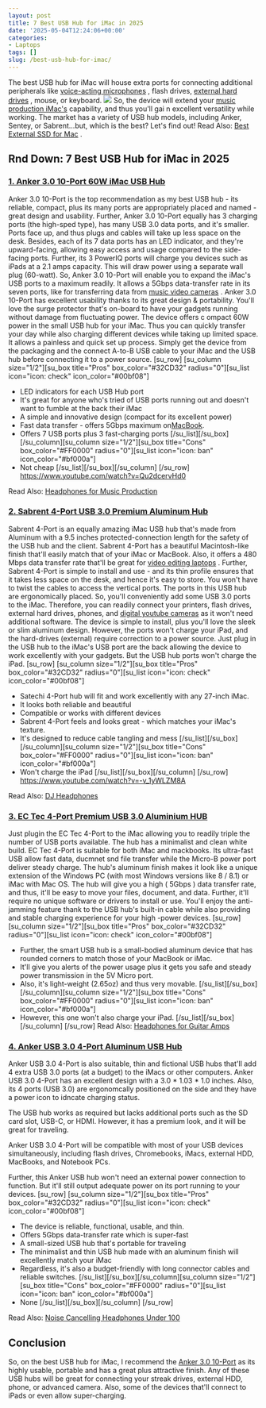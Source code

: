 ```yaml
---
layout: post
title: 7 Best USB Hub for iMac in 2025
date: '2025-05-04T12:24:06+00:00'
categories:
- Laptops
tags: []
slug: /best-usb-hub-for-imac/
---
```


The best USB hub for iMac will house extra ports for connecting additional peripherals like
[voice-acting microphones](https://pestpolicy.com/best-microphones-for-voice-acting/)
, flash drives,
[external hard drives](https://pestpolicy.com/best-external-hard-drive-for-music-production/)
, mouse, or keyboard.
![](/assets/img/img/)
So, the device will extend your
[music production iMac's](https://pestpolicy.com/best-mac-for-music-production/)
capability, and thus you'll gai
n excellent versatility while working.
The market has a variety of USB hub models, including Anker, Sentey, or Sabrent...but, which is the best? Let's find out!
Read Also:
[Best External SSD for Mac](https://pestpolicy.com/best-external-ssd-for-mac/)
.
## Rnd Down: 7 Best USB Hub for iMac in 2025
### [1. Anker 3.0 10-Port 60W iMac USB Hub](https://www.amazon.com/dp/B00VDVCQ84/?tag=p-policy-20)
Anker 3.0 10-Port is the top recommendation as my best USB hub - its reliable, compact, plus its many ports are appropriately placed and named - great design and usability.
[](https://www.amazon.com/dp/B00VDVCQ84/?tag=p-policy-20)
[](https://www.amazon.com/dp/B07SQ9WFQX/?tag=p-policy-20)
[](https://www.amazon.com/dp/B078JPPT3N/?tag=p-policy-20)
[](https://www.amazon.com/dp/B07D8ZT7P6/?tag=p-policy-20)
[](https://www.amazon.com/dp/B00NWYGZO6/?tag=p-policy-20)
[](https://www.amazon.com/dp/B01AWLPUAG/?tag=p-policy-20)
[](https://www.amazon.com/dp/B004MM8P3Q/?tag=p-policy-20)
[](https://www.amazon.com/dp/B01AYFA06Y/?tag=p-policy-20)
[](https://www.amazon.com/dp/B00JST5FU4/?tag=p-policy-20)
[](https://www.amazon.com/dp/B00TV90DX0/?tag=p-policy-20)
[](https://www.amazon.com/dp/B000CZ0R42/?tag=p-policy-20)
[](https://www.amazon.com/dp/B00B7EU1I4/?tag=p-policy-20)
[](https://www.amazon.com/dp/B0026SSW8G/?tag=p-policy-20)
[](https://www.amazon.com/dp/B0026SSW8G/?tag=p-policy-20)
[](https://www.amazon.com/dp/B000FFYLJQ/?tag=p-policy-20)
[](https://www.amazon.com/dp/B0026SSW8G/?tag=p-policy-20)
[](https://www.amazon.com/dp/B00IKVLXYI/?tag=p-policy-20)
[](https://www.amazon.com/dp/B00C0E0PR2/?tag=p-policy-20)
[](https://www.amazon.com/dp/B00MDVLOBS/?tag=p-policy-20)
[](https://www.amazon.com/dp/B00MV8MWEQ/?tag=p-policy-20)
Further, Anker 3.0 10-Port equally has 3 charging ports (the high-sped type), has many USB 3.0 data ports, and it's smaller. Ports face up, and thus plugs and cables will take up less space on the desk.
Besides, each of its 7 data ports has an LED indicator, and they're upward-facing, allowing easy access and usage compared to the side-facing ports.
Further, its 3 PowerIQ ports will charge you devices such as iPads at a 2.1 amps capacity. This will draw power using a separate wall plug (60-watt).
So, Anker 3.0 10-Port will enable you to expand the iMac's USB ports to a maximum readily. It allows a 5Gbps data-transfer rate in its seven ports, like for transferring data from
[music video cameras](https://pestpolicy.com/best-camera-for-music-videos/)
.
Anker 3.0 10-Port has excellent usability thanks to its great design & portability. You'll love the surge protector that's on-board to have your gadgets running without damage from fluctuating power.
The device offers c
ompact
60W
power in the small USB hub for your iMac. Thus you can quickly transfer your day while also charging different devices while taking up limited space.
It allows a painless and quick set up process. Simply get the device from the packaging and the connect
A-to-B USB cable to your iMac and the USB hub before connecting it to a power source.
[su_row] [su_column size="1/2"][su_box title="Pros" box_color="#32CD32" radius="0"][su_list icon="icon: check" icon_color="#00bf08"]
- LED indicators for each USB Hub port
- It's great for anyone who's tried of USB ports running out and doesn't want to fumble at the back their iMac
- A simple and innovative design (compact for its excellent power)
- Fast data transfer - offers 5Gbps maximum on[MacBook](https://pestpolicy.com/macbook-pro-touch-bar-increases-productivity-in-music-making/).
- Offers 7 USB ports plus 3 fast-charging ports
[/su_list][/su_box][/su_column][su_column size="1/2"][su_box title="Cons" box_color="#FF0000" radius="0"][su_list icon="icon: ban" icon_color="#bf000a"]
- Not cheap
[/su_list][/su_box][/su_column] [/su_row]
https://www.youtube.com/watch?v=Qu2dcervHd0

Read Also:
[Headphones for Music Production](https://pestpolicy.com/best-headphones-for-music-production/)
### [2. Sabrent 4-Port USB 3.0 Premium Aluminum Hub](https://www.amazon.com/dp/B013WKGPSA/?tag=p-policy-20)
Sabrent
4-Port is an equally amazing iMac USB hub that's made from Aluminum with a 9.5 inches protected-connection length for the safety of the USB hub and the client.
[](https://www.amazon.com/dp/B013WKGPSA/?tag=p-policy-20)
[](https://www.amazon.com/dp/B00VDVCQ84/?tag=p-policy-20)
[](https://www.amazon.com/dp/B07SQ9WFQX/?tag=p-policy-20)
[](https://www.amazon.com/dp/B078JPPT3N/?tag=p-policy-20)
[](https://www.amazon.com/dp/B07D8ZT7P6/?tag=p-policy-20)
[](https://www.amazon.com/dp/B00NWYGZO6/?tag=p-policy-20)
[](https://www.amazon.com/dp/B01AWLPUAG/?tag=p-policy-20)
[](https://www.amazon.com/dp/B004MM8P3Q/?tag=p-policy-20)
[](https://www.amazon.com/dp/B01AYFA06Y/?tag=p-policy-20)
[](https://www.amazon.com/dp/B00JST5FU4/?tag=p-policy-20)
[](https://www.amazon.com/dp/B00TV90DX0/?tag=p-policy-20)
[](https://www.amazon.com/dp/B000CZ0R42/?tag=p-policy-20)
[](https://www.amazon.com/dp/B00B7EU1I4/?tag=p-policy-20)
[](https://www.amazon.com/dp/B0026SSW8G/?tag=p-policy-20)
[](https://www.amazon.com/dp/B0026SSW8G/?tag=p-policy-20)
[](https://www.amazon.com/dp/B000FFYLJQ/?tag=p-policy-20)
[](https://www.amazon.com/dp/B0026SSW8G/?tag=p-policy-20)
[](https://www.amazon.com/dp/B00IKVLXYI/?tag=p-policy-20)
[](https://www.amazon.com/dp/B00C0E0PR2/?tag=p-policy-20)
[](https://www.amazon.com/dp/B00MDVLOBS/?tag=p-policy-20)
[](https://www.amazon.com/dp/B00MV8MWEQ/?tag=p-policy-20)
Sabrent 4-Port has a beautiful Macintosh-like finish that'll easily match that of your iMac or MacBook. Also, it offers a 480 Mbps data transfer rate that'll be great for
[video editing laptops](https://pestpolicy.com/best-laptop-for-video-editing/)
.
Further, Sabrent 4-Port is simple to install and use - and its thin profile ensures that it takes less space on the desk, and hence it's easy to store.
You won't have to twist the cables to access the vertical ports. The ports in this USB hub are ergonomically placed. So, you'll conveniently add some USB 3.0 ports to the iMac.
Therefore, you can readily connect your printers, flash drives, external hard drives, phones, and
[digital youtube cameras](https://pestpolicy.com/best-camera-for-youtube/)
as it won't need additional software.
The device is simple to install, plus you'll love the sleek or slim aluminum design. However, the ports won't charge your iPad, and the hard-drives (external) require correction to a power source.
Just plug in the USB hub to the iMac's USB port are the back allowing the device to work excellently with your gadgets. But the USB hub ports won't charge the iPad.
[su_row] [su_column size="1/2"][su_box title="Pros" box_color="#32CD32" radius="0"][su_list icon="icon: check" icon_color="#00bf08"]
- Satechi 4-Port hub will fit and work excellently with any 27-inch iMac.
- It looks both reliable and beautiful
- Compatible or works with different devices
- Sabrent 4-Port feels and looks great - which matches your iMac's texture.
- It's designed to reduce cable tangling and mess
[/su_list][/su_box][/su_column][su_column size="1/2"][su_box title="Cons" box_color="#FF0000" radius="0"][su_list icon="icon: ban" icon_color="#bf000a"]
- Won't charge the iPad
[/su_list][/su_box][/su_column] [/su_row]
https://www.youtube.com/watch?v=-v_1yWLZM8A

Read Also:
[DJ Headphones](https://pestpolicy.com/best-dj-headphones/)
### [3. EC Tec 4-Port Premium USB 3.0 Aluminium HUB](https://www.amazon.com/dp/B010LTO7DA/?tag=p-policy-20)
Just plugin the EC Tec 4-Port to the iMac allowing you to readily triple the number of USB ports available. The hub has a minimalist and clean white build.
[](https://www.amazon.com/dp/B010LTO7DA/?tag=p-policy-20)
[](https://www.amazon.com/dp/B013WKGPSA/?tag=p-policy-20)
[](https://www.amazon.com/dp/B00VDVCQ84/?tag=p-policy-20)
[](https://www.amazon.com/dp/B07SQ9WFQX/?tag=p-policy-20)
[](https://www.amazon.com/dp/B078JPPT3N/?tag=p-policy-20)
[](https://www.amazon.com/dp/B07D8ZT7P6/?tag=p-policy-20)
[](https://www.amazon.com/dp/B00NWYGZO6/?tag=p-policy-20)
[](https://www.amazon.com/dp/B01AWLPUAG/?tag=p-policy-20)
[](https://www.amazon.com/dp/B004MM8P3Q/?tag=p-policy-20)
[](https://www.amazon.com/dp/B01AYFA06Y/?tag=p-policy-20)
[](https://www.amazon.com/dp/B00JST5FU4/?tag=p-policy-20)
[](https://www.amazon.com/dp/B00TV90DX0/?tag=p-policy-20)
[](https://www.amazon.com/dp/B000CZ0R42/?tag=p-policy-20)
[](https://www.amazon.com/dp/B00B7EU1I4/?tag=p-policy-20)
[](https://www.amazon.com/dp/B0026SSW8G/?tag=p-policy-20)
[](https://www.amazon.com/dp/B0026SSW8G/?tag=p-policy-20)
[](https://www.amazon.com/dp/B000FFYLJQ/?tag=p-policy-20)
[](https://www.amazon.com/dp/B0026SSW8G/?tag=p-policy-20)
[](https://www.amazon.com/dp/B00IKVLXYI/?tag=p-policy-20)
[](https://www.amazon.com/dp/B00C0E0PR2/?tag=p-policy-20)
[](https://www.amazon.com/dp/B00MDVLOBS/?tag=p-policy-20)
[](https://www.amazon.com/dp/B00MV8MWEQ/?tag=p-policy-20)
EC Tec 4-Port is suitable for both iMac and mackbooks. Its ultra-fast USB allow fast data, ducmnet snd file transfer while the Micro-B power port deliver steady charge.
The hub's
aluminum finish makes it look like a unique extension of the
Windows PC (with most Windows versions like 8 / 8.1) or
iMac with
Mac OS.
The hub will give you a high (
5Gbps
) data transfer rate, and thus, it'll be easy to move your files, document, and data. Further, it'll require no unique software or drivers to install or use.
You'll enjoy the
anti-jamming feature thank to the USB hub's built-in cable while also providing and stable charging experience for your high
-power
devices.
[su_row] [su_column size="1/2"][su_box title="Pros" box_color="#32CD32" radius="0"][su_list icon="icon: check" icon_color="#00bf08"]
- Further, the smart USB hub is a small-bodied aluminum device that has rounded corners to match those of your MacBook or iMac.
- It'll give you alerts of the power usage plus it gets you safe and steady power transmission in the 5V Micro port.
- Also, it's light-weight (2.65oz) and thus very movable.
[/su_list][/su_box][/su_column][su_column size="1/2"][su_box title="Cons" box_color="#FF0000" radius="0"][su_list icon="icon: ban" icon_color="#bf000a"]
- However, this one won't also charge your iPad.
[/su_list][/su_box][/su_column] [/su_row]
Read Also:
[Headphones for Guitar Amps](https://pestpolicy.com/best-headphones-for-guitar-amps/)
### [4. Anker USB 3.0 4-Port Aluminum USB Hub](https://www.amazon.com/dp/B00IJ331WY/?tag=p-policy-20)
Anker USB 3.0 4-Port is also suitable, thin and fictional USB hubs that'll add 4 extra USB 3.0 ports (at a budget) to the iMacs or other computers.
[](https://www.amazon.com/Anker-4-Port-Portable-Aluminum-MacBook/dp/B00IJ331WY/ref=as_li_ss_il?ie=UTF8&qid=1476299823&sr=8-1&keywords=anker+mac+hub&ascsub&linkCode=li2&tag=p-policy-20&linkId=2672aefe1379be6a04900ad23431d38c&language=en_US)
[](https://www.amazon.com/dp/B010LTO7DA/?tag=p-policy-20)
[](https://www.amazon.com/dp/B013WKGPSA/?tag=p-policy-20)
[](https://www.amazon.com/dp/B00VDVCQ84/?tag=p-policy-20)
[](https://www.amazon.com/dp/B07SQ9WFQX/?tag=p-policy-20)
[](https://www.amazon.com/dp/B078JPPT3N/?tag=p-policy-20)
[](https://www.amazon.com/dp/B07D8ZT7P6/?tag=p-policy-20)
[](https://www.amazon.com/dp/B00NWYGZO6/?tag=p-policy-20)
[](https://www.amazon.com/dp/B01AWLPUAG/?tag=p-policy-20)
[](https://www.amazon.com/dp/B004MM8P3Q/?tag=p-policy-20)
[](https://www.amazon.com/dp/B01AYFA06Y/?tag=p-policy-20)
[](https://www.amazon.com/dp/B00JST5FU4/?tag=p-policy-20)
[](https://www.amazon.com/dp/B00TV90DX0/?tag=p-policy-20)
[](https://www.amazon.com/dp/B000CZ0R42/?tag=p-policy-20)
[](https://www.amazon.com/dp/B00B7EU1I4/?tag=p-policy-20)
[](https://www.amazon.com/dp/B0026SSW8G/?tag=p-policy-20)
[](https://www.amazon.com/dp/B0026SSW8G/?tag=p-policy-20)
[](https://www.amazon.com/dp/B000FFYLJQ/?tag=p-policy-20)
[](https://www.amazon.com/dp/B0026SSW8G/?tag=p-policy-20)
[](https://www.amazon.com/dp/B00IKVLXYI/?tag=p-policy-20)
[](https://www.amazon.com/dp/B00C0E0PR2/?tag=p-policy-20)
[](https://www.amazon.com/dp/B00MDVLOBS/?tag=p-policy-20)
[](https://www.amazon.com/dp/B00MV8MWEQ/?tag=p-policy-20)
Anker USB 3.0 4-Port has an excellent design with a 3.0 * 1.03 * 1.0 inches. Also, its 4 ports (USB 3.0) are ergonomcally positioned on the side and they have a power icon to idncate charging status.

The USB hub works as required but lacks additional ports such as the SD card slot, USB-C, or HDMI. However, it has a premium look, and it will be great for traveling.

Anker USB 3.0 4-Port will be compatible with most of your USB devices simultaneously, including flash drives, Chromebooks, iMacs, external HDD, MacBooks, and Notebook PCs.

Further, this Anker USB hub won't need an external power connection to function. But it'll still output adequate power on its port running to your devices.
[su_row] [su_column size="1/2"][su_box title="Pros" box_color="#32CD32" radius="0"][su_list icon="icon: check" icon_color="#00bf08"]
- The device is reliable, functional, usable, and thin.
- Offers 5Gbps data-transfer rate which is super-fast
- A small-sized USB hub that's portable for traveling
- The minimalist and thin USB hub made with an aluminum finish will excellently match your iMac
- Regardless, it's also a budget-friendly with long connector cables and reliable switches.
[/su_list][/su_box][/su_column][su_column size="1/2"][su_box title="Cons" box_color="#FF0000" radius="0"][su_list icon="icon: ban" icon_color="#bf000a"]
- None
[/su_list][/su_box][/su_column] [/su_row]

Read Also:
[Noise Cancelling Headphones Under 100](https://pestpolicy.com/best-noise-cancelling-headphones-under-100/)
## Conclusion
So, on the best USB hub for iMac, I recommend the
[Anker 3.0 10-Port](https://www.amazon.com/dp/B00VDVCQ84/?tag=p-policy-20)
as its highly usable, portable and has a great plus attractive finish.
Any of these USB hubs will be great for connecting your streak drives, external HDD, phone, or advanced camera. Also, some of the devices that'll connect to iPads or even allow super-charging.
